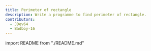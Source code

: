 ```yaml
---
title: Perimeter of rectangle
description: Write a programme to find perimeter of rectangle.
contributors:
  - JDev64
  - Badboy-16
---
```


import README from "./README.md"

<README />
